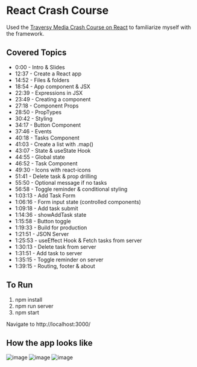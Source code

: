 # React Crash Course

Used the [Traversy Media Crash Course on React](https://www.youtube.com/watch?v=w7ejDZ8SWv8&t=109s) to familiarize myself with the framework.

## Covered Topics
- 0:00 - Intro & Slides
- 12:37 - Create a React app
- 14:52 - Files & folders
- 18:54 - App component & JSX
- 22:39 - Expressions in JSX
- 23:49 - Creating a component
- 27:18 - Component Props
- 28:50 - PropTypes
- 30:42 - Styling
- 34:17 - Button Component
- 37:46 - Events
- 40:18 - Tasks Component
- 41:03 - Create a list with .map()
- 43:07 - State & useState Hook
- 44:55 - Global state
- 46:52 - Task Component
- 49:30 - Icons with react-icons
- 51:41 - Delete task & prop drilling
- 55:50 - Optional message if no tasks
- 56:58 - Toggle reminder & conditional styling
- 1:03:13 - Add Task Form
- 1:06:16 - Form input state (controlled components)
- 1:09:18 - Add task submit
- 1:14:36 - showAddTask state
- 1:15:58 - Button toggle
- 1:19:33 - Build for production
- 1:21:51 - JSON Server
- 1:25:53 - useEffect Hook & Fetch tasks from server
- 1:30:13 - Delete task from server
- 1:31:51 - Add task to server
- 1:35:15 - Toggle reminder on server
- 1:39:15 - Routing, footer & about

## To Run

1. npm install
2. npm run server
3. npm start 

Navigate to http://localhost:3000/

## How the app looks like

![image](https://user-images.githubusercontent.com/45242072/118365553-1f9bf080-b595-11eb-8cf9-05adcc4270a9.png)
![image](https://user-images.githubusercontent.com/45242072/118365555-262a6800-b595-11eb-953e-4b20b2c788e9.png)
![image](https://user-images.githubusercontent.com/45242072/118365567-34788400-b595-11eb-9b62-8957f3e5f175.png)


